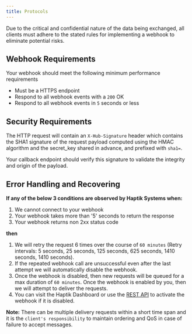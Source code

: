 ```yaml
---
title: Protocols
---
```


Due to the critical and confidential nature of the data being exchanged, all clients must adhere to the stated rules for implementing a webhook to eliminate potential risks.

## Webhook Requirements

Your webhook should meet the following minimum performance requirements

- Must be a HTTPS endpoint
- Respond to all webhook events with a `200` OK
- Respond to all webhook events in `5` seconds or less

## Security Requirements

The HTTP request will contain an `X-Hub-Signature` header which contains the SHA1 signature of the request payload computed using the HMAC algorithm and the secret_key shared in advance, and prefixed with `sha1=`.

Your callback endpoint should verify this signature to validate the integrity and origin of the payload.

## Error Handling and Recovering

<b>If any of the below 3 conditions are observed by Haptik Systems when:</b>

1. We cannot connect to your webhook
2. Your webhook takes more than '5' seconds to return the response
3. Your webhook returns non 2xx status code

<b>then</b>

1. We will retry the request 6 times over the course of `60 minutes` (Retry intervals: 5 seconds, 25 seconds, 125 seconds, 625 seconds, 1410 seconds, 1410 seconds).
2. If the repeated webhook call are unsuccessful even after the last attempt we will automatically disable the webhook.
3. Once the webhook is disabled, then new requests will be queued for a max duration of `60 minutes`. Once the webhook is enabled by you, then we will attempt to deliver the requests.
4. You can visit the Haptik Dashboard or use the [REST API](#enable-webhook-via-rest-api) to activate the webhook if it is disabled.

<b>Note:</b> There can be multiple delivery requests within a short time span and it is the `client's responsibility` to maintain ordering and QoS in case of failure to accept messages.
